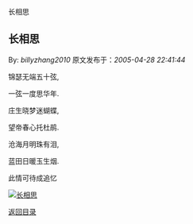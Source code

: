 长相思
## 长相思

By: *billyzhang2010* 原文发布于：*2005-04-28 22:41:44*

锦瑟无端五十弦,

一弦一度思华年.

庄生晓梦迷蝴蝶,

望帝春心托杜鹃.

沧海月明珠有泪,

蓝田日暖玉生烟.

此情可待成追忆

[![长相思](http://s5.sinaimg.cn/middle/6983393849da99534fe04&amp;690)](http://s1.sinaimg.cn/middle/6983393849da99547ca20&amp;690)

[返回目录](index.html)
